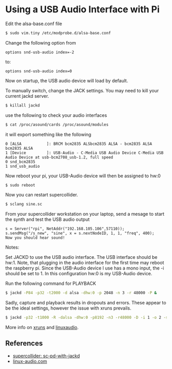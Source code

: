 # Using a USB Audio Interface with Pi

Edit the alsa-base.conf file 
```sh
$ sudo vim.tiny /etc/modprobe.d/alsa-base.conf
```

Change the following option from 
```
options snd-usb-audio index=-2
```
to:
``` 
options snd-usb-audio index=0
```

Now on startup, the USB audio device will load by default.

To manually switch, change the JACK settings. You may need to kill your current jackd server. 
```sh
$ killall jackd
```

use the following to check your audio interfaces 
```sh
$ cat /proc/asound/cards /proc/asound/modules
```

it will export something like the following
```
0 [ALSA           ]: BRCM bcm2835 ALSbcm2835 ALSA - bcm2835 ALSA bcm2835 ALSA
1 [Device         ]: USB-Audio - C-Media USB Audio Device C-Media USB Audio Device at usb-bcm2708_usb-1.2, full speed
0 snd_bcm2835
1 snd_usb_audio
```

Now reboot your pi, your USB-Audio device will then be assigned to hw:0 
```sh
$ sudo reboot
```

Now you can restart supercollider. 
```sh
$ sclang sine.sc
```

From your supercollider workstation on your laptop, send a mesage to start the synth and test the USB audio output
```
s = Server("rpi", NetAddr("192.168.105.106",57110));
s.sendMsg("/s_new", "sine", x = s.nextNodeID, 1, 1, "freq", 400);
Now you should hear sound!
```
Notes:

Set JACKD to use the USB audio interface. The USB interface should be hw:1. Note, that plugging in the audio interface for the first time may reboot the raspberry pi. Since the USB-Audio device I use has a mono input, the -i should be set to 1. In this configuration hw:0 is my USB-Audio device.

Run the following command for PLAYBACK 
```sh
$ jackd -P84 -p32 -t2000 -d alsa -dhw:0 -p 2048 -n 3 -r 48000 -P &
```

Sadly, capture and playback results in dropouts and errors. These appear to be the ideal settings, however the issue with xruns prevails. 
```sh
$ jackd -p32 -t1000 -R -dalsa -dhw:0 -p8192 -n3 -r48000 -D -i 1 -o 2 -s -H &
```

More info on [xruns](http://www.linuxmusicians.com/viewtopic.php?f=27&t=2276) and [linuxaudio](http://wiki.linuxaudio.org/wiki/raspberrypi).

## References
* [supercollider: sc-pd-with-jackd](http://new-supercollider-mailing-lists-forums-use-these.2681727.n2.nabble.com/sc-pd-with-jackd-td5876448.html)
* [linux-audio.com](http://linux-audio.com/jack/)